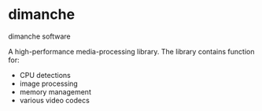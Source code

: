 # dimanche
dimanche software

A high-performance media-processing library. The library contains function for:
- CPU detections
- image processing
- memory management
- various video codecs
